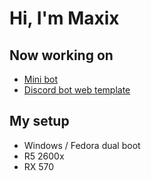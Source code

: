 # Hi, I'm Maxix

## Now working on 
 - [Mini bot](https://github.com/MaxixSVK/minibot)
 - [Discord bot web template](https://github.com/MaxixSVK/discord-bot-web-template)

## My setup
 - Windows  / Fedora dual boot
 - R5 2600x
 - RX 570

